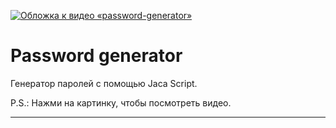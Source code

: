 
[![Обложка к видео «password-generator»](./src/image/img.png)](https://youtu.be/-CH5yU_9QsQ)



# Password generator


Генератор паролей с помощью Jaca Script.


P.S.: Нажми на картинку, чтобы посмотреть видео.


---